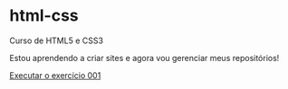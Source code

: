 # html-css
 Curso de HTML5 e CSS3

Estou aprendendo a criar sites e agora vou gerenciar meus repositórios!

<a href="https://alexferreira05.github.io/html-css/exercicios/ex001/index.html">Executar o exercício 001</a>